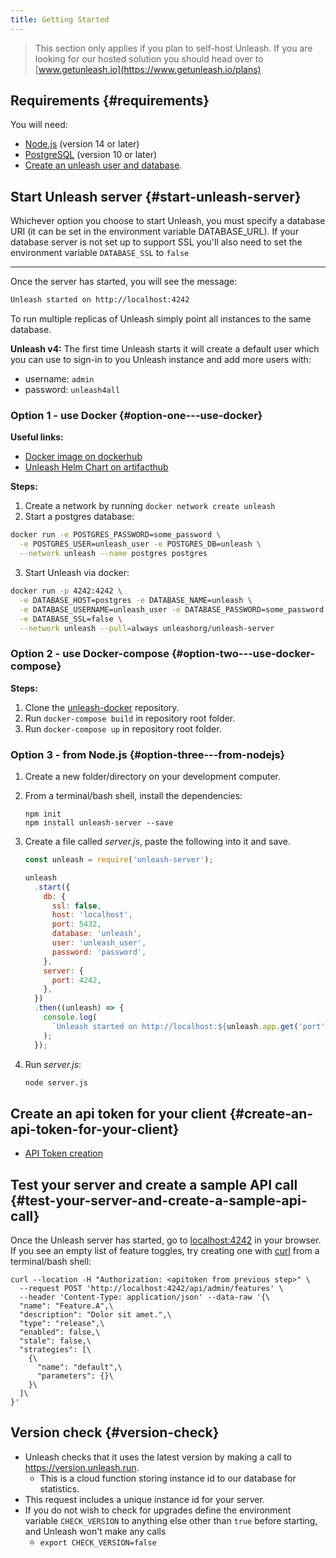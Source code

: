 ```yaml
---
title: Getting Started
---
```


> This section only applies if you plan to self-host Unleash. If you are looking for our hosted solution you should head over to [www.getunleash.io](https://www.getunleash.io/plans)

## Requirements {#requirements}

You will need:

- [Node.js](https://nodejs.org/en/download/) (version 14 or later)
- [PostgreSQL](https://www.postgresql.org/download/) (version 10 or later)
- [Create an unleash user and database](./database-setup).

## Start Unleash server {#start-unleash-server}

Whichever option you choose to start Unleash, you must specify a database URI (it can be set in the environment variable DATABASE_URL). If your database server is not set up to support SSL you'll also need to set the environment variable `DATABASE_SSL` to `false`

---

Once the server has started, you will see the message:

```sh
Unleash started on http://localhost:4242
```

To run multiple replicas of Unleash simply point all instances to the same database.

**Unleash v4:** The first time Unleash starts it will create a default user which you can use to sign-in to you Unleash instance and add more users with:

- username: `admin`
- password: `unleash4all`

### Option 1 - use Docker {#option-one---use-docker}

**Useful links:**

- [Docker image on dockerhub](https://hub.docker.com/r/unleashorg/unleash-server/)
- [Unleash Helm Chart on artifacthub](https://artifacthub.io/packages/helm/unleash/unleash)

**Steps:**

1. Create a network by running `docker network create unleash`
2. Start a postgres database:

```sh
docker run -e POSTGRES_PASSWORD=some_password \
  -e POSTGRES_USER=unleash_user -e POSTGRES_DB=unleash \
  --network unleash --name postgres postgres
```

3. Start Unleash via docker:

```sh
docker run -p 4242:4242 \
  -e DATABASE_HOST=postgres -e DATABASE_NAME=unleash \
  -e DATABASE_USERNAME=unleash_user -e DATABASE_PASSWORD=some_password \
  -e DATABASE_SSL=false \
  --network unleash --pull=always unleashorg/unleash-server
```

### Option 2 - use Docker-compose {#option-two---use-docker-compose}

**Steps:**

1. Clone the [unleash-docker](https://github.com/Unleash/unleash-docker) repository.
2. Run `docker-compose build` in repository root folder.
3. Run `docker-compose up` in repository root folder.

### Option 3 - from Node.js {#option-three---from-nodejs}

1. Create a new folder/directory on your development computer.
2. From a terminal/bash shell, install the dependencies:

   ```shell npm2yarn
   npm init
   npm install unleash-server --save
   ```

3. Create a file called _server.js_, paste the following into it and save.

   ```js
   const unleash = require('unleash-server');

   unleash
     .start({
       db: {
         ssl: false,
         host: 'localhost',
         port: 5432,
         database: 'unleash',
         user: 'unleash_user',
         password: 'password',
       },
       server: {
         port: 4242,
       },
     })
     .then((unleash) => {
       console.log(
         `Unleash started on http://localhost:${unleash.app.get('port')}`,
       );
     });
   ```

4. Run _server.js_:
   ```sh
   node server.js
   ```

## Create an api token for your client {#create-an-api-token-for-your-client}

- [API Token creation](../../user_guide/token.mdx)

## Test your server and create a sample API call {#test-your-server-and-create-a-sample-api-call}

Once the Unleash server has started, go to [localhost:4242](http://localhost:4242) in your browser. If you see an empty list of feature toggles, try creating one with [curl](https://curl.se/) from a terminal/bash shell:

```
curl --location -H "Authorization: <apitoken from previous step>" \
  --request POST 'http://localhost:4242/api/admin/features' \
  --header 'Content-Type: application/json' --data-raw '{\
  "name": "Feature.A",\
  "description": "Dolor sit amet.",\
  "type": "release",\
  "enabled": false,\
  "stale": false,\
  "strategies": [\
    {\
      "name": "default",\
      "parameters": {}\
    }\
  ]\
}'
```

## Version check {#version-check}

- Unleash checks that it uses the latest version by making a call to https://version.unleash.run.
  - This is a cloud function storing instance id to our database for statistics.
- This request includes a unique instance id for your server.
- If you do not wish to check for upgrades define the environment variable `CHECK_VERSION` to anything else other than `true` before starting, and Unleash won't make any calls
  - `export CHECK_VERSION=false`
